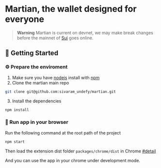 # Martian, the wallet designed for everyone

> **Warning**
> Martian is current on devnet, we may make break changes before the mainnet of [Sui](sui.io) goes online.

## 🚀 Getting Started

### ⚙️ Prepare the enviroment

1. Make sure you have [nodejs](https://nodejs.org/en/download/) install with [npm](https://docs.npmjs.com/)
2. Clone the martian main repo

```bash
git clone git@github.com:sivaram_undefy/martian.git
```

3. Install the dependencies

```bash
npm install
```

### 🏁 Run app in your browser

Run the following command at the root path of the project

```bash
npm start
```

Then load the extension dist folder `packages/chrome/dist` in Chrome [#detail](https://developer.chrome.com/docs/extensions/mv3/faq/#:~:text=You%20can%20start%20by%20turning,a%20packaged%20extension%2C%20and%20more.)

And you can use the app in your chrome under development mode.
